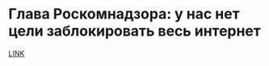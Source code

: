 # Глава Роскомнадзора: у нас нет цели заблокировать весь интернет



[LINK](https://varlamov.ru/2884401.html)
